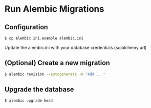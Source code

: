 # Run Alembic Migrations
## Configuration

```bash
$ cp alembic.ini.example alembic.ini
```
Update the alembic.ini with your database credentials (sqlalchemy.url)

## (Optional) Create a new migration

```bash
$ alembic revision --autogenerate -m "Add ..."
```

## Upgrade the database
```bash
$ alembic upgrade head
```